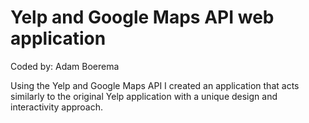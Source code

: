 Yelp and Google Maps API web application
===================
Coded by: Adam Boerema

Using the Yelp and Google Maps API I created an application that acts similarly to the original Yelp application with a unique design and interactivity approach.
